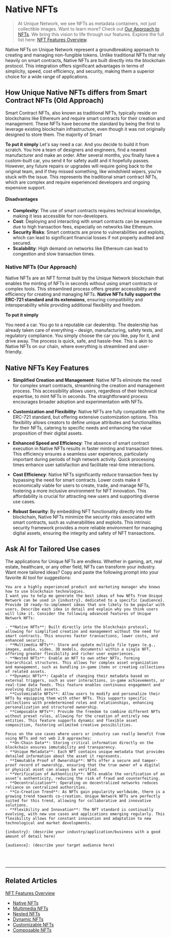 # Native NFTs

> At Unique Network, we see NFTs as metadata containers, not just collectible images. Want to learn more? Check out [Our Approach to NFTs](../approach.md). We bring this vision to life through our features. Explore the full list here: [NFT Features Overview](../token-types/nft.md).

Native NFTs on Unique Network represent a groundbreaking approach to creating and managing non-fungible tokens. Unlike traditional NFTs that rely heavily on smart contracts, Native NFTs are built directly into the blockchain protocol. This integration offers significant advantages in terms of simplicity, speed, cost efficiency, and security, making them a superior choice for a wide range of applications.

## How Unique Native NFTs differs from Smart Contract NFTs (Old Approach)

Smart Contract NFTs, also known as traditional NFTs, typically reside on blockchains like Ethereum and require smart contracts for their creation and management. These NFTs have become the standard by being the first to leverage existing blockchain infrastructure, even though it was not originally designed to store them. The majority of Smart 

**To put it simply** 
Let's say need a car. And you decide to build it from scratch. You hire a team of designers and engineers, find a nearest manufacturer and make an order. After several months, you finally have a custom-built car, you send it for safety audit and it hopefully passes. However, any future repairs or upgrades will require going back to the original team, and if they missed something, like windshield wipers, you're stuck with the issue. This represents the traditional smart contract NFTs, which are complex and require experienced developers and ongoing expensive support.

#### Disadvantages
- **Complexity**: The use of smart contracts requires technical knowledge, making it less accessible for non-developers.
- **Cost**: Deploying and interacting with smart contracts can be expensive due to high transaction fees, especially on networks like Ethereum.
- **Security Risks**: Smart contracts are prone to vulnerabilities and exploits, which can lead to significant financial losses if not properly audited and secured.
- **Scalability**: High demand on networks like Ethereum can lead to congestion and slow transaction times.

### Native NFTs (Our Approach)

Native NFTs are an NFT format built by the Unique Network blockchain that enables the minting of NFTs in seconds without using smart contracts or complex tools. This streamlined process offers greater accessibility and efficiency for creating and managing NFTs. **Native NFTs fully support the ERC-721 standard and its extensions**, ensuring compatibility and interoperability while providing additional flexibility and freedom.

**To put it simply**

You need a car. You go to a reputable car dealership. The dealership has already taken care of everything – design, manufacturing, safety tests, and regulatory compliance. You simply choose the car you like, pay for it, and drive away. The process is quick, safe, and hassle-free. This is akin to Native NFTs on our chain, where everything is streamlined and user-friendly.

## Native NFTs Key Features

- **Simplified Creation and Management**:
  Native NFTs eliminate the need for complex smart contracts, streamlining the creation and management process. This accessibility allows users, regardless of their technical expertise, to mint NFTs in seconds. The straightforward process encourages broader adoption and experimentation with NFTs.

- **Customization and Flexibility**:
  Native NFTs are fully compatible with the ERC-721 standard, but offering extensive customization options. This flexibility allows creators to define unique attributes and functionalities for their NFTs, catering to specific needs and enhancing the value proposition of their digital assets.

- **Enhanced Speed and Efficiency**:
  The absence of smart contract execution in Native NFTs results in faster minting and transaction times. This efficiency ensures a seamless user experience, particularly important during periods of high network activity. Quick processing times enhance user satisfaction and facilitate real-time interactions.

- **Cost Efficiency**:
  Native NFTs significantly reduce transaction fees by bypassing the need for smart contracts. Lower costs make it economically viable for users to create, trade, and manage NFTs, fostering a more inclusive environment for NFT innovation. This affordability is crucial for attracting new users and supporting diverse use cases.

- **Robust Security**:
  By embedding NFT functionality directly into the blockchain, Native NFTs minimize the security risks associated with smart contracts, such as vulnerabilities and exploits. This intrinsic security framework provides a more reliable environment for managing digital assets, ensuring the integrity and safety of NFT transactions.

## Ask AI for Tailored Use cases  

The applications for Unique NFTs are endless. Whether in gaming, art, real estate, healthcare, or any other field, NFTs can transform your industry. Want more tailored ideas? Copy and paste the following prompt into your favorite AI tool for suggestions:

```plaintext
You are a highly experienced product and marketing manager who knows how to use blockchain technologies.
I want you to help me generate the best ideas of how NFTs from Unique Network can be used in {industry}, dedicated to a specific {audience}. Provide 10 ready-to-implement ideas that are likely to be popular with users. Describe each idea in detail and explain why you think users will like it. Consider the following advanced features of Unique Network NFTs:

- **Native NFTs**: Built directly into the blockchain protocol, allowing for simplified creation and management without the need for smart contracts. This ensures faster transactions, lower costs, and enhanced security.
- **Multimedia NFTs**: Store and update multiple file types (e.g., images, audio, video, 3D models, documents) within a single NFT, offering greater flexibility and richer user experiences.
- **Nested NFTs**: Enable an NFT to own other NFTs, forming hierarchical structures. This allows for complex asset organization and management, such as bundling in-game items or creating collections of related assets.
- **Dynamic NFTs**: Capable of changing their metadata based on external triggers, such as user interactions, in-game achievements, or real-time data feeds. This feature enables continuous engagement and evolving digital assets.
- **Customizable NFTs**: Allow users to modify and personalize their NFTs by equipping them with other NFTs. This supports specific collections with predetermined roles and relationships, enhancing personalization and structured ownership.
- **Composable NFTs**: Provide the freedom to combine different NFTs without preset rules, allowing for the creation of entirely new entities. This feature supports dynamic and flexible asset composition, fostering unlimited creative possibilities.

Focus on the use cases where users or industry can really benefit from using NFTs and not web 2.0 approaches:
- **On-Chain Data**: Storing critical information directly on the blockchain ensures immutability and transparency.
- **Unique Metadata**: Each NFT contains unique metadata that provides detailed information about the asset it represents.
- **Immutable Proof of Ownership**: NFTs offer a secure and tamper-proof record of ownership, ensuring that the true owner of a digital or physical asset can always be verified.
- **Verification of Authenticity**: NFTs enable the verification of an asset’s authenticity, reducing the risk of fraud and counterfeiting.
- **Decentralization**: Operating on decentralized networks reduces reliance on centralized authorities.
- **Co-Creation Trend**: As NFTs gain popularity worldwide, there is a growing trend towards co-creation. Unique Network NFTs are perfectly suited for this trend, allowing for collaborative and innovative solutions.
- **Flexibility and Innovation**: The NFT standard is continually evolving, with new use cases and applications emerging regularly. This flexibility allows for constant innovation and adaptation to new technological and market developments.

{industry}: (describe your industry/application/business with a good amount of detail here)

{audience}: (describe your target audience here)
```

<br>

<br>

---

## Related Articles

[NFT Features Overview](../token-types/nft.md)

- [Native NFTs](../nft-features/native.md)
- [Multimedia NFTs](../nft-features/multimedia.md)
- [Nested NFTs](../nft-features/nested.md)
- [Dynamic NFTs](../nft-features/dynamic.md)
- [Customizable NFTs](../nft-features/customizable.md)
- [Composable NFTs](../nft-features/composable.md)
 